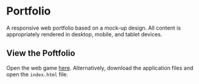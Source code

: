 # Portfolio
A responsive web portfolio based on a mock-up design. All content is appropriately rendered in 
desktop, mobile, and tablet devices. 

## View the Poftfolio
Open the web game [here](https://miguelamartinez.github.io/portfolio/). 
Alternatively, download the application files and open the `index.html` file.
